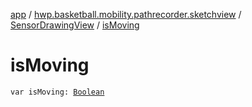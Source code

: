 [app](../../index.md) / [hwp.basketball.mobility.pathrecorder.sketchview](../index.md) / [SensorDrawingView](index.md) / [isMoving](.)

# isMoving

`var isMoving: `[`Boolean`](https://kotlinlang.org/api/latest/jvm/stdlib/kotlin/-boolean/index.html)